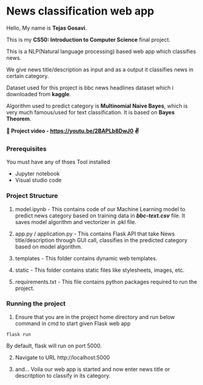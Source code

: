 # News classification  web app
Hello, My name is **Tejas Gosavi**.

This is my **CS50: Introduction to Computer Science** final project.

This is a NLP(Natural language processing) based web app which classifies news.

We give news title/description as input and as a output it classifies news in certain category.

Dataset used for this project is bbc news headlines dataset which i downloaded from **kaggle**.

Algorithm used to predict category is **Multinomial Naive Bayes**, which is
very much famous/used for text classification. It is based on **Bayes Theorem**.

**🌟 Project video - https://youtu.be/2BAPLb8DwJ0 ✌️**

### Prerequisites
You must have any of thses Tool installed
  - Jupyter notebook
  - Visual studio code

### Project Structure
1. model.ipynb - This contains code of our Machine Learning model to predict news category based on training data in ***bbc-text.csv*** file. It saves model algorithm and vectorizer in .pkl file.

2. app.py / application.py - This contains Flask API that take News title/description through GUI call, classifies in the predicted category based on
model algorithm.

3. templates - This folder contains dynamic web templates.

4. static - This folder contains static files like stylesheets, images, etc.

5. requirements.txt - This file contains python packages required to run the project.

### Running the project
1. Ensure that you are in the project home directory and run below command in cmd to start given Flask web app
```
flask run
```
By default, flask will run on port 5000.

2. Navigate to URL http://localhost:5000

3. and... Voila our web app is started and now enter news title or descritption to classify in its category.

